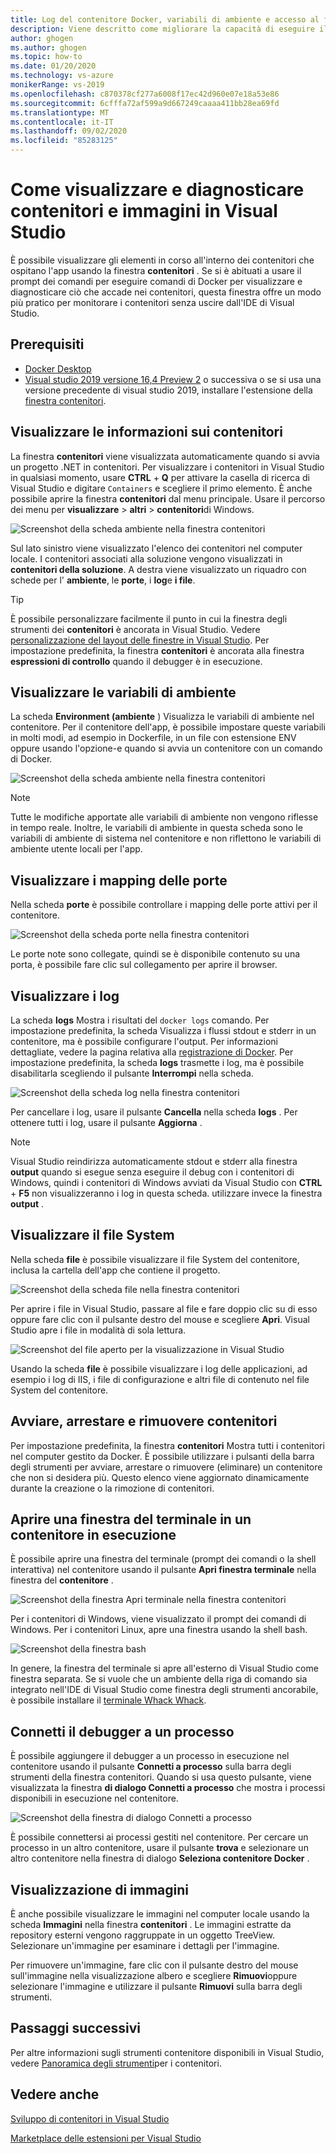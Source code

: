 ```yaml
---
title: Log del contenitore Docker, variabili di ambiente e accesso al file System
description: Viene descritto come migliorare la capacità di eseguire il debug e la diagnosi delle app basate su contenitori in Visual Studio usando una finestra degli strumenti per vedere cosa accade all'interno dei contenitori che ospitano l'app.
author: ghogen
ms.author: ghogen
ms.topic: how-to
ms.date: 01/20/2020
ms.technology: vs-azure
monikerRange: vs-2019
ms.openlocfilehash: c870378cf277a6008f17ec42d960e07e18a53e86
ms.sourcegitcommit: 6cfffa72af599a9d667249caaaa411bb28ea69fd
ms.translationtype: MT
ms.contentlocale: it-IT
ms.lasthandoff: 09/02/2020
ms.locfileid: "85283125"
---
```

# <a name="how-to-view-and-diagnose-containers-and-images-in-visual-studio"></a>Come visualizzare e diagnosticare contenitori e immagini in Visual Studio

È possibile visualizzare gli elementi in corso all'interno dei contenitori che ospitano l'app usando la finestra **contenitori** . Se si è abituati a usare il prompt dei comandi per eseguire comandi di Docker per visualizzare e diagnosticare ciò che accade nei contenitori, questa finestra offre un modo più pratico per monitorare i contenitori senza uscire dall'IDE di Visual Studio.

## <a name="prerequisites"></a>Prerequisiti

- [Docker Desktop](https://hub.docker.com/editions/community/docker-ce-desktop-windows)
- [Visual studio 2019 versione 16,4 Preview 2](https://visualstudio.microsoft.com/downloads) o successiva o se si usa una versione precedente di visual studio 2019, installare l'estensione della [finestra contenitori](https://marketplace.visualstudio.com/items?itemName=ms-azuretools.vs-containers-tools-extensions).

## <a name="view-information-about-your-containers"></a>Visualizzare le informazioni sui contenitori

La finestra **contenitori** viene visualizzata automaticamente quando si avvia un progetto .NET in contenitori. Per visualizzare i contenitori in Visual Studio in qualsiasi momento, usare **CTRL** + **Q** per attivare la casella di ricerca di Visual Studio e digitare `Containers` e scegliere il primo elemento. È anche possibile aprire la finestra **contenitori** dal menu principale. Usare il percorso dei menu per **visualizzare**  >  **altri**  >  **contenitori**di Windows.  

![Screenshot della scheda ambiente nella finestra contenitori](media/view-and-diagnose-containers/container-window.png)

Sul lato sinistro viene visualizzato l'elenco dei contenitori nel computer locale. I contenitori associati alla soluzione vengono visualizzati in **contenitori della soluzione**. A destra viene visualizzato un riquadro con schede per l' **ambiente**, le **porte**, i **log**e **i file**.

> [!TIP]
> È possibile personalizzare facilmente il punto in cui la finestra degli strumenti dei **contenitori** è ancorata in Visual Studio. Vedere [personalizzazione del layout delle finestre in Visual Studio](../ide/customizing-window-layouts-in-visual-studio.md). Per impostazione predefinita, la finestra **contenitori** è ancorata alla finestra **espressioni di controllo** quando il debugger è in esecuzione.

## <a name="view-environment-variables"></a>Visualizzare le variabili di ambiente

La scheda **Environment (ambiente** ) Visualizza le variabili di ambiente nel contenitore. Per il contenitore dell'app, è possibile impostare queste variabili in molti modi, ad esempio in Dockerfile, in un file con estensione ENV oppure usando l'opzione-e quando si avvia un contenitore con un comando di Docker.

![Screenshot della scheda ambiente nella finestra contenitori](media/view-and-diagnose-containers/containers-environment-vars.png)

> [!NOTE]
> Tutte le modifiche apportate alle variabili di ambiente non vengono riflesse in tempo reale. Inoltre, le variabili di ambiente in questa scheda sono le variabili di ambiente di sistema nel contenitore e non riflettono le variabili di ambiente utente locali per l'app.

## <a name="view-port-mappings"></a>Visualizzare i mapping delle porte

Nella scheda **porte** è possibile controllare i mapping delle porte attivi per il contenitore.

![Screenshot della scheda porte nella finestra contenitori](media/view-and-diagnose-containers/containers-ports.png)

Le porte note sono collegate, quindi se è disponibile contenuto su una porta, è possibile fare clic sul collegamento per aprire il browser.

## <a name="view-logs"></a>Visualizzare i log

La scheda **logs** Mostra i risultati del `docker logs` comando. Per impostazione predefinita, la scheda Visualizza i flussi stdout e stderr in un contenitore, ma è possibile configurare l'output. Per informazioni dettagliate, vedere la pagina relativa alla [registrazione di Docker](https://docs.docker.com/config/containers/logging/).  Per impostazione predefinita, la scheda **logs** trasmette i log, ma è possibile disabilitarla scegliendo il pulsante **Interrompi** nella scheda.

![Screenshot della scheda log nella finestra contenitori](media/view-and-diagnose-containers/containers-logs.png)

Per cancellare i log, usare il pulsante **Cancella** nella scheda **logs** .  Per ottenere tutti i log, usare il pulsante **Aggiorna** .

> [!NOTE]
> Visual Studio reindirizza automaticamente stdout e stderr alla finestra **output** quando si esegue senza eseguire il debug con i contenitori di Windows, quindi i contenitori di Windows avviati da Visual Studio con **CTRL** + **F5** non visualizzeranno i log in questa scheda. utilizzare invece la finestra **output** .

## <a name="view-the-filesystem"></a>Visualizzare il file System

Nella scheda **file** è possibile visualizzare il file System del contenitore, inclusa la cartella dell'app che contiene il progetto.

![Screenshot della scheda file nella finestra contenitori](media/view-and-diagnose-containers/container-filesystem.png)

Per aprire i file in Visual Studio, passare al file e fare doppio clic su di esso oppure fare clic con il pulsante destro del mouse e scegliere **Apri**. Visual Studio apre i file in modalità di sola lettura.

![Screenshot del file aperto per la visualizzazione in Visual Studio](media/view-and-diagnose-containers/container-file-open.png)

Usando la scheda **file** è possibile visualizzare i log delle applicazioni, ad esempio i log di IIS, i file di configurazione e altri file di contenuto nel file System del contenitore.

## <a name="start-stop-and-remove-containers"></a>Avviare, arrestare e rimuovere contenitori

Per impostazione predefinita, la finestra **contenitori** Mostra tutti i contenitori nel computer gestito da Docker. È possibile utilizzare i pulsanti della barra degli strumenti per avviare, arrestare o rimuovere (eliminare) un contenitore che non si desidera più.  Questo elenco viene aggiornato dinamicamente durante la creazione o la rimozione di contenitori.

## <a name="open-a-terminal-window-in-a-running-container"></a>Aprire una finestra del terminale in un contenitore in esecuzione

È possibile aprire una finestra del terminale (prompt dei comandi o la shell interattiva) nel contenitore usando il pulsante **Apri finestra terminale** nella finestra del **contenitore** .

![Screenshot della finestra Apri terminale nella finestra contenitori](media/view-and-diagnose-containers/containers-open-terminal-window.png)

Per i contenitori di Windows, viene visualizzato il prompt dei comandi di Windows. Per i contenitori Linux, apre una finestra usando la shell bash.

![Screenshot della finestra bash](media/view-and-diagnose-containers/container-bash-window.png)

In genere, la finestra del terminale si apre all'esterno di Visual Studio come finestra separata. Se si vuole che un ambiente della riga di comando sia integrato nell'IDE di Visual Studio come finestra degli strumenti ancorabile, è possibile installare il [terminale Whack Whack](https://marketplace.visualstudio.com/items?itemName=DanielGriffen.WhackWhackTerminal).

## <a name="attach-the-debugger-to-a-process"></a>Connetti il debugger a un processo

È possibile aggiungere il debugger a un processo in esecuzione nel contenitore usando il pulsante **Connetti a processo** sulla barra degli strumenti della finestra contenitori. Quando si usa questo pulsante, viene visualizzata la finestra **di dialogo Connetti a processo** che mostra i processi disponibili in esecuzione nel contenitore.  

![Screenshot della finestra di dialogo Connetti a processo](media/view-and-diagnose-containers/containers-attach-to-process.jpg)

È possibile connettersi ai processi gestiti nel contenitore. Per cercare un processo in un altro contenitore, usare il pulsante **trova** e selezionare un altro contenitore nella finestra di dialogo **Seleziona contenitore Docker** .

## <a name="viewing-images"></a>Visualizzazione di immagini

È anche possibile visualizzare le immagini nel computer locale usando la scheda **Immagini** nella finestra **contenitori** . Le immagini estratte da repository esterni vengono raggruppate in un oggetto TreeView. Selezionare un'immagine per esaminare i dettagli per l'immagine.

Per rimuovere un'immagine, fare clic con il pulsante destro del mouse sull'immagine nella visualizzazione albero e scegliere **Rimuovi**oppure selezionare l'immagine e utilizzare il pulsante **Rimuovi** sulla barra degli strumenti.

## <a name="next-steps"></a>Passaggi successivi

Per altre informazioni sugli strumenti contenitore disponibili in Visual Studio, vedere [Panoramica degli strumenti](overview.md)per i contenitori.

## <a name="see-also"></a>Vedere anche

[Sviluppo di contenitori in Visual Studio](/visualstudio/containers)

[Marketplace delle estensioni per Visual Studio](https://marketplace.visualstudio.com/)
